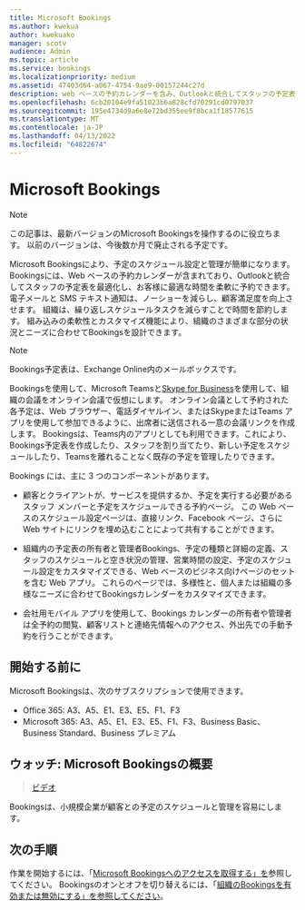 ```yaml
---
title: Microsoft Bookings
ms.author: kwekua
author: kwekuako
manager: scotv
audience: Admin
ms.topic: article
ms.service: bookings
ms.localizationpriority: medium
ms.assetid: 47403d64-a067-4754-9ae9-00157244c27d
description: web ベースの予約カレンダーを含み、Outlookと統合してスタッフの予定表を最適化し、顧客が予定を予約する柔軟性を提供するMicrosoft Bookings アプリの概要。
ms.openlocfilehash: 6cb20104e9fa51023b6a828cfd70291cd0797037
ms.sourcegitcommit: 195e4734d9a6e8e72bd355ee9f8bca1f18577615
ms.translationtype: MT
ms.contentlocale: ja-JP
ms.lasthandoff: 04/13/2022
ms.locfileid: "64822674"
---
```

# <a name="microsoft-bookings"></a>Microsoft Bookings

> [!NOTE]
> この記事は、最新バージョンのMicrosoft Bookingsを操作するのに役立ちます。 以前のバージョンは、今後数か月で廃止される予定です。

Microsoft Bookingsにより、予定のスケジュール設定と管理が簡単になります。 Bookingsには、Web ベースの予約カレンダーが含まれており、Outlookと統合してスタッフの予定表を最適化し、お客様に最適な時間を柔軟に予約できます。 電子メールと SMS テキスト通知は、ノーショーを減らし、顧客満足度を向上させます。 組織は、繰り返しスケジュールタスクを減らすことで時間を節約します。 組み込みの柔軟性とカスタマイズ機能により、組織のさまざまな部分の状況とニーズに合わせてBookingsを設計できます。

> [!NOTE]
> Bookings予定表は、Exchange Online内のメールボックスです。

Bookingsを使用して、Microsoft Teamsと[Skype for Business](https://support.microsoft.com/office/overview-of-the-bookings-app-in-teams-7b8569e1-0c8a-444e-b712-d9968b05110b)を使用して、組織の会議をオンライン会議で仮想にします。 オンライン会議として予約された各予定は、Web ブラウザー、電話ダイヤルイン、またはSkypeまたはTeams アプリを使用して参加できるように、出席者に送信される一意の会議リンクを作成します。 Bookingsは、Teams内のアプリとしても利用できます。これにより、Bookings予定表を作成したり、スタッフを割り当てたり、新しい予定をスケジュールしたり、Teamsを離れることなく既存の予定を管理したりできます。

Bookings には、主に 3 つのコンポーネントがあります。

- 顧客とクライアントが、サービスを提供するか、予定を実行する必要があるスタッフ メンバーと予定をスケジュールできる予約ページ。 この Web ベースのスケジュール設定ページは、直接リンク、Facebook ページ、さらに Web サイトにリンクを埋め込むことによって共有することができます。

- 組織内の予定表の所有者と管理者Bookings、予定の種類と詳細の定義、スタッフのスケジュールと空き状況の管理、営業時間の設定、予定のスケジュール設定をカスタマイズできる、Web ベースのビジネス向けページのセットを含む Web アプリ。 これらのページでは、多様性と、個人または組織の多様なニーズに合わせてBookingsカレンダーをカスタマイズできます。

- 会社用モバイル アプリを使用して、Bookings カレンダーの所有者や管理者は全予約の閲覧、顧客リストと連絡先情報へのアクセス、外出先での手動予約を行うことができます。

## <a name="before-you-begin"></a>開始する前に

Microsoft Bookingsは、次のサブスクリプションで使用できます。

- Office 365: A3、A5、E1、E3、E5、F1、F3
- Microsoft 365: A3、A5、E1、E3、E5、F1、F3、Business Basic、Business Standard、Business プレミアム

## <a name="watch-introducing-microsoft-bookings"></a>ウォッチ: Microsoft Bookingsの概要

> [ビデオ](https://www.youtube.com/watch?v=G2HOsM767Sw)

Bookingsは、小規模企業が顧客との予定のスケジュールと管理を容易にします。

## <a name="next-steps"></a>次の手順

作業を開始するには、「[Microsoft Bookingsへのアクセスを取得する」を](get-access.md)参照してください。 Bookingsのオンとオフを切り替えるには、「[組織のBookingsを有効または無効にする」を参照してください](turn-bookings-on-or-off.md)。
